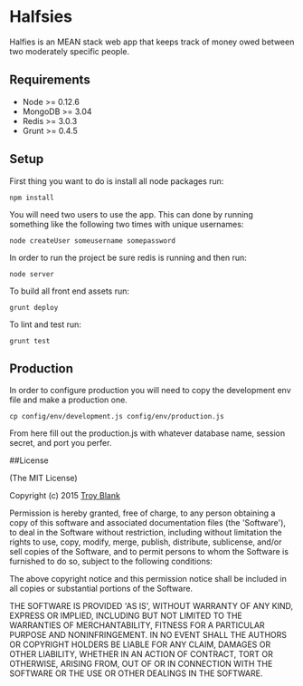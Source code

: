 # Halfsies
Halfies is an MEAN stack web app that keeps track of money owed between two moderately specific people.

## Requirements
* Node >= 0.12.6
* MongoDB >= 3.04
* Redis >= 3.0.3
* Grunt >= 0.4.5

## Setup
First thing you want to do is install all node packages run:

    npm install
    
You will need two users to use the app. This can done by running something like the following two times with unique usernames:

    node createUser someusername somepassword
  
In order to run the project be sure redis is running and then run:

    node server

To build all front end assets run:

    grunt deploy

To lint and test run:

    grunt test
    
## Production
In order to configure production you will need to copy the development env file and make a production one.

    cp config/env/development.js config/env/production.js
    
From here fill out the production.js with whatever database name, session secret, and port you perfer.

##License

(The MIT License)

Copyright (c) 2015 [Troy Blank](mailto:troy@troyblank.com, "Troy Blank")

Permission is hereby granted, free of charge, to any person obtaining a copy of this software and associated documentation files (the 'Software'), to deal in the Software without restriction, including without limitation the rights to use, copy, modify, merge, publish, distribute, sublicense, and/or sell copies of the Software, and to permit persons to whom the Software is furnished to do so, subject to the following conditions:

The above copyright notice and this permission notice shall be included in all copies or substantial portions of the Software.

THE SOFTWARE IS PROVIDED 'AS IS', WITHOUT WARRANTY OF ANY KIND, EXPRESS OR IMPLIED, INCLUDING BUT NOT LIMITED TO THE WARRANTIES OF MERCHANTABILITY, FITNESS FOR A PARTICULAR PURPOSE AND NONINFRINGEMENT. IN NO EVENT SHALL THE AUTHORS OR COPYRIGHT HOLDERS BE LIABLE FOR ANY CLAIM, DAMAGES OR OTHER LIABILITY, WHETHER IN AN ACTION OF CONTRACT, TORT OR OTHERWISE, ARISING FROM, OUT OF OR IN CONNECTION WITH THE SOFTWARE OR THE USE OR OTHER DEALINGS IN THE SOFTWARE.